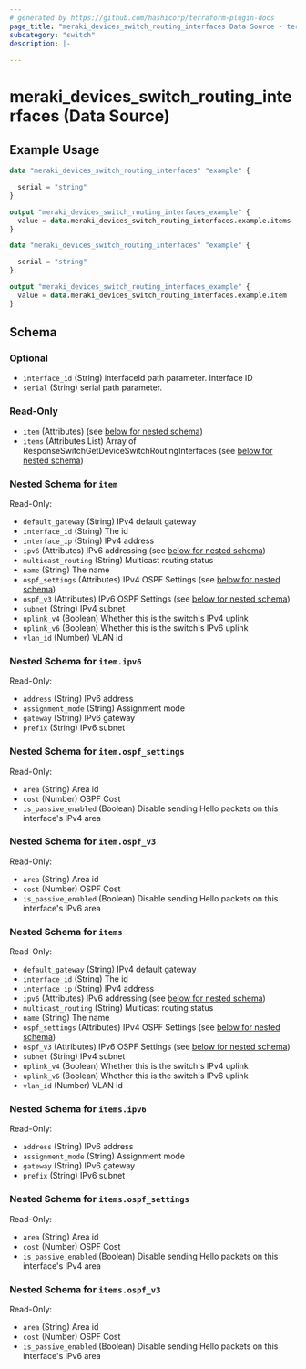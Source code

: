 ```yaml
---
# generated by https://github.com/hashicorp/terraform-plugin-docs
page_title: "meraki_devices_switch_routing_interfaces Data Source - terraform-provider-meraki"
subcategory: "switch"
description: |-
  
---
```


# meraki_devices_switch_routing_interfaces (Data Source)



## Example Usage

```terraform
data "meraki_devices_switch_routing_interfaces" "example" {

  serial = "string"
}

output "meraki_devices_switch_routing_interfaces_example" {
  value = data.meraki_devices_switch_routing_interfaces.example.items
}

data "meraki_devices_switch_routing_interfaces" "example" {

  serial = "string"
}

output "meraki_devices_switch_routing_interfaces_example" {
  value = data.meraki_devices_switch_routing_interfaces.example.item
}
```

<!-- schema generated by tfplugindocs -->
## Schema

### Optional

- `interface_id` (String) interfaceId path parameter. Interface ID
- `serial` (String) serial path parameter.

### Read-Only

- `item` (Attributes) (see [below for nested schema](#nestedatt--item))
- `items` (Attributes List) Array of ResponseSwitchGetDeviceSwitchRoutingInterfaces (see [below for nested schema](#nestedatt--items))

<a id="nestedatt--item"></a>
### Nested Schema for `item`

Read-Only:

- `default_gateway` (String) IPv4 default gateway
- `interface_id` (String) The id
- `interface_ip` (String) IPv4 address
- `ipv6` (Attributes) IPv6 addressing (see [below for nested schema](#nestedatt--item--ipv6))
- `multicast_routing` (String) Multicast routing status
- `name` (String) The name
- `ospf_settings` (Attributes) IPv4 OSPF Settings (see [below for nested schema](#nestedatt--item--ospf_settings))
- `ospf_v3` (Attributes) IPv6 OSPF Settings (see [below for nested schema](#nestedatt--item--ospf_v3))
- `subnet` (String) IPv4 subnet
- `uplink_v4` (Boolean) Whether this is the switch's IPv4 uplink
- `uplink_v6` (Boolean) Whether this is the switch's IPv6 uplink
- `vlan_id` (Number) VLAN id

<a id="nestedatt--item--ipv6"></a>
### Nested Schema for `item.ipv6`

Read-Only:

- `address` (String) IPv6 address
- `assignment_mode` (String) Assignment mode
- `gateway` (String) IPv6 gateway
- `prefix` (String) IPv6 subnet


<a id="nestedatt--item--ospf_settings"></a>
### Nested Schema for `item.ospf_settings`

Read-Only:

- `area` (String) Area id
- `cost` (Number) OSPF Cost
- `is_passive_enabled` (Boolean) Disable sending Hello packets on this interface's IPv4 area


<a id="nestedatt--item--ospf_v3"></a>
### Nested Schema for `item.ospf_v3`

Read-Only:

- `area` (String) Area id
- `cost` (Number) OSPF Cost
- `is_passive_enabled` (Boolean) Disable sending Hello packets on this interface's IPv6 area



<a id="nestedatt--items"></a>
### Nested Schema for `items`

Read-Only:

- `default_gateway` (String) IPv4 default gateway
- `interface_id` (String) The id
- `interface_ip` (String) IPv4 address
- `ipv6` (Attributes) IPv6 addressing (see [below for nested schema](#nestedatt--items--ipv6))
- `multicast_routing` (String) Multicast routing status
- `name` (String) The name
- `ospf_settings` (Attributes) IPv4 OSPF Settings (see [below for nested schema](#nestedatt--items--ospf_settings))
- `ospf_v3` (Attributes) IPv6 OSPF Settings (see [below for nested schema](#nestedatt--items--ospf_v3))
- `subnet` (String) IPv4 subnet
- `uplink_v4` (Boolean) Whether this is the switch's IPv4 uplink
- `uplink_v6` (Boolean) Whether this is the switch's IPv6 uplink
- `vlan_id` (Number) VLAN id

<a id="nestedatt--items--ipv6"></a>
### Nested Schema for `items.ipv6`

Read-Only:

- `address` (String) IPv6 address
- `assignment_mode` (String) Assignment mode
- `gateway` (String) IPv6 gateway
- `prefix` (String) IPv6 subnet


<a id="nestedatt--items--ospf_settings"></a>
### Nested Schema for `items.ospf_settings`

Read-Only:

- `area` (String) Area id
- `cost` (Number) OSPF Cost
- `is_passive_enabled` (Boolean) Disable sending Hello packets on this interface's IPv4 area


<a id="nestedatt--items--ospf_v3"></a>
### Nested Schema for `items.ospf_v3`

Read-Only:

- `area` (String) Area id
- `cost` (Number) OSPF Cost
- `is_passive_enabled` (Boolean) Disable sending Hello packets on this interface's IPv6 area
